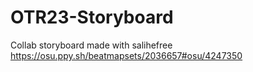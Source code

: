# OTR23-Storyboard
Collab storyboard made with salihefree
https://osu.ppy.sh/beatmapsets/2036657#osu/4247350
